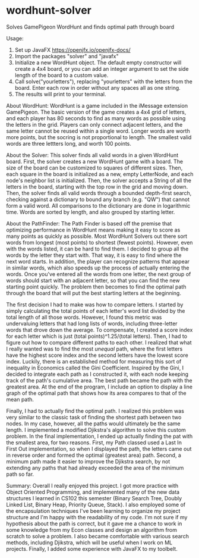 # wordhunt-solver
Solves GamePigeon WordHunt and finds optimal path through board

Usage: 
1. Set up JavaFX https://openjfx.io/openjfx-docs/
2. Import the packages "solver" and "javafx"
3. Initialize a new WordHunt object. The default empty constructor will create a 4x4 board, or you can add an integer argument to set the side length of the board to a custom value.
4. Call solve("yourletters"), replacing "yourletters" with the letters from the board. Enter each row in order without any spaces all as one string. 
5. The results will print to your terminal.




About WordHunt:
WordHunt is a game included in the iMessage extension GamePigeon. The basic version of the game creates a 4x4 grid of letters, and each player has 80 seconds to find as many words as possible using the letters in the grid. Players can only connect adjacent letters, and the same letter cannot be reused within a single word. Longer words are worth more points, but the socring is not proportional to length. The smallest valid words are three lettters long, and worth 100 points. 

About the Solver:
This solver finds all valid words in a given WordHunt board. First, the solver creates a new WordHunt game with a board. The size of the board can be customized to squares of different sizes. Then, each square in the board is initialized as a new, empty LetterNode, and each node's neighbor list is initialized. Then, the solver accepts a String of all the letters in the board, starting with the top row in the grid and moving down. Then, the solver finds all valid words through a bounded depth-first search, checking against a dictionary to bound any branch (e.g. "QW") that cannot form a valid word. All comparisons to the dictionary are done in logarithmic time. Words are sorted by length, and also grouped by starting letter. 

About the PathFinder:
The Path Finder is based off the premise that optimizing performance in WordHunt means making it easy to score as many points as quickly as possible. Most WordHunt Solvers out there sort words from longest (most points) to shortest (fewest points). However, even with the words listed, it can be hard to find them. I decided to group all the words by the letter they start with. That way, it is easy to find where the next word starts. In addition, the player can recognize patterns that appear in similar words, which also speeds up the process of actually entering the words. Once you've entered all the words from one letter, the next group of words should start with an adjacent letter, so that you can find the new starting point quickly. The problem then becomes to find the optimal path through the board that will put the best starting letters at the beginning.

The first decision I had to make was how to compare letters. I started by simply calculating the total points of each letter's word list divided by the total length of all those words. However, I found this metric was undervaluing letters that had long lists of words, including three-letter words that drove down the average. To compensate, I created a score index for each letter which is just (total points)^1.25/(total letters). Then, I had to figure out how to compare different paths to each other. I realized that what I really wanted was to find the most *unequal* path, where the first letters have the highest score index and the second letters have the lowest score index. Luckily, there is an established method for measuring this sort of inequality in Economics called the Gini Coefficient. Inspired by the Gini, I decided to integrate each path as I constructed it, with each node keeping track of the path's cumulative area. The best path became the path with the greatest area. At the end of the program, I include an option to display a line graph of the optimal path that shows how its area compares to that of the mean path.

Finally, I had to actually find the optimal path. I realized this problem was very similar to the classic task of finding the shortest path between two nodes. In my case, however, all the paths would ultimately be the same length. I implemented a modified Djikstra's algorithm to solve this custom problem. In the final implementation, I ended up actually finding the pat with the smallest area, for two reasons. First, my Path classed used a Last In First Out implementation, so when I displayed the path, the letters came out in reverse order and formed the optimal (greatest area) path. Second, a minimum path made it easier to improve the Djikstra search, by not extending any paths that had already exceeded the area of the minimum path so far. 


Summary:
Overall I really enjoyed this project. I got more practice with Object Oriented Programming, and implemented many of the new data structures I learned in CS102 this semester (Binary Search Tree, Doubly Linked List, Binary Heap, Priority Queue, Stack). I also employed some of the encapsulation techniques I've been learning to organize my project structure and I'm happy with the readability of my code. I'm not sure if my hypothesis about the path is correct, but it gave me a chance to work in some knowledge from my Econ classes and design an algorithm from scratch to solve a problem. I also became comfortable with various search methods, including Djikstra, which will be useful when I work on ML projects. Finally, I added some experience with JavaFX to my toolbelt.
